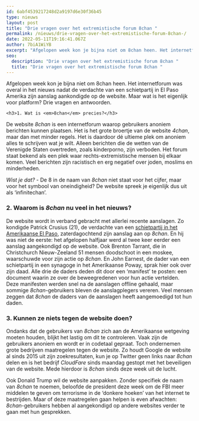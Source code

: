 ```yaml
---
id: 6abf4539217248d2a9197d6e30f36b45
type: nieuws
layout: post
title: "Drie vragen over het extremistische forum 8chan "
permalink: /nieuws/drie-vragen-over-het-extremistische-forum-8chan-/
date: 2022-05-11T19:16:41.067Z
author: 7biA1WiYB
excerpt: "Afgelopen week kon je bijna niet om 8chan heen. Het internetforum was overal in het nieuws nadat de verdachte van een schietpartij in El Paso Amerika zijn aanslag aankondigde op de website. Maar wat is het eigenlijk voor platform? Drie vragen en antwoorden.  "
seo:
  description: "Drie vragen over het extremistische forum 8chan "
  title: "Drie vragen over het extremistische forum 8chan "
---
```

Afgelopen week kon je bijna niet om 8chan heen. Het internetforum was overal in het nieuws nadat de verdachte van een schietpartij in El Paso Amerika zijn aanslag aankondigde op de website. Maar wat is het eigenlijk voor platform? Drie vragen en antwoorden.  

    <h3>1. Wat is <em>8chan</em> precies?</h3>
<p>De website <em>8chan</em> is een internetforum waarop gebruikers anoniem berichten kunnen plaatsen. Het is het grote broertje van de website <em>4chan</em>, maar dan met minder regels. Het is daardoor dé ultieme plek om anoniem alles te schrijven wat je wilt. Alleen berichten die de wetten van de Verenigde Staten overtreden, zoals kinderporno, zijn verboden. Het forum staat bekend als een plek waar rechts-extremistische mensen bij elkaar komen. Veel berichten zijn racistisch en erg negatief over joden, moslims en minderheden. </p>
<p><em>Wist je dat?</em> - De 8 in de naam van <em>8chan</em> niet staat voor het cijfer, maar voor het symbool van oneindigheid? De website spreek je eigenlijk dus uit als ‘infinitechan’.</p>
<h3>2. Waarom is <em>8chan</em> nu veel in het nieuws?</h3>
<p>De website wordt in verband gebracht met allerlei recente aanslagen. Zo kondigde Patrick Crusius (21), de verdachte van een <a href="https://7dagen.netlify.app/nieuws/schietpartijen-verenigde-staten-wat-er-gebeurd" target="_blank">schietpartij in het Amerikaanse El Paso</a>, zaterdagochtend zijn aanslag aan op <em>8chan</em>. En hij was niet de eerste: het afgelopen halfjaar werd al twee keer eerder een aanslag aangekondigd op de website. Ook Brenton Tarrant, die in Christchurch Nieuw-Zeeland 51 mensen doodschoot in een moskee, waarschuwde voor zijn actie op <em>8chan</em>. En John Earnest, de dader van een schietpartij in een synagoge in het Amerikaanse Poway, sprak hier ook over zijn daad. Alle drie de daders deden dit door een ‘manifest’ te posten: een document waarin ze over de beweegredenen voor hun actie vertelden. Deze manifesten werden snel na de aanslagen offline gehaald, maar sommige <em>8chan-</em>gebruikers bleven de aanslagplegers vereren. Veel mensen zeggen dat <em>8chan</em> de daders van de aanslagen heeft aangemoedigd tot hun daden.</p>
<h3>3. Kunnen ze niets tegen de website doen?</h3>
<p>Ondanks dat de gebruikers van <em>8chan</em> zich aan de Amerikaanse wetgeving moeten houden, blijkt het lastig om dit te controleren. Vaak zijn de gebruikers anoniem en wordt er in codetaal gepraat. Toch ondernemen grote bedrijven maatregelen tegen de website. Zo houdt Google de website al sinds 2015 uit zijn zoekresultaten, kun je op Twitter geen links naar <em>8chan</em> delen en is het bedrijf <em>CloudFare</em><em> </em>sinds maandag gestopt met het beveiligen van de website. Mede hierdoor is <em>8chan</em> sinds deze week uit de lucht.</p>
<p>Ook Donald Trump wil de website aanpakken. Zonder specifiek de naam van <em>8chan</em> te noemen, beloofde de president deze week om de FBI meer middelen te geven om terrorisme in de ‘donkere hoeken’ van het internet te bestrijden. Maar of deze maatregelen gaan helpen is even afwachten: <em>8chan</em>-gebruikers hebben al aangekondigd op andere websites verder te gaan met hun gesprekken.</p>  
